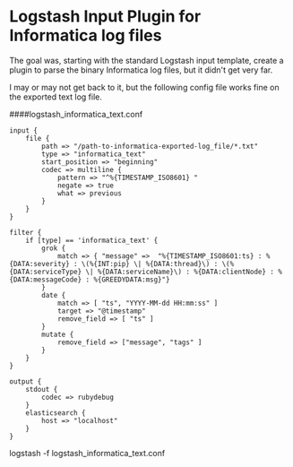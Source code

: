 # Logstash Input Plugin for Informatica log files

The goal was, starting with the standard Logstash input template, create a plugin to parse the binary Informatica log files, but it didn't get very far.

I may or may not get back to it, but the following config file works fine on the exported text log file.

####logstash_informatica_text.conf

````
input {
	file {
		path => "/path-to-informatica-exported-log_file/*.txt"
		type => "informatica_text"
		start_position => "beginning"
		codec => multiline {
			pattern => "^%{TIMESTAMP_ISO8601} "
    		negate => true
    		what => previous
		}
	}
}

filter {
	if [type] == 'informatica_text' {
		grok {
			match => { "message" =>  "%{TIMESTAMP_ISO8601:ts} : %{DATA:severity} : \(%{INT:pip} \| %{DATA:thread}\) : \(%{DATA:serviceType} \| %{DATA:serviceName}\) : %{DATA:clientNode} : %{DATA:messageCode} : %{GREEDYDATA:msg}"}
		}
		date {
			match => [ "ts", "YYYY-MM-dd HH:mm:ss" ]
			target => "@timestamp"
			remove_field => [ "ts" ]
		}
		mutate {
           	remove_field => ["message", "tags" ]
		}
	}
}

output {
	stdout {
		codec => rubydebug
	}
	elasticsearch {
	    host => "localhost"
	}
}
````


logstash -f logstash_informatica_text.conf